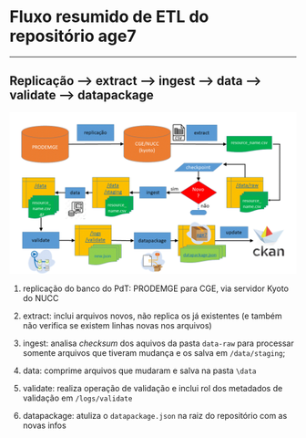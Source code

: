 # Fluxo resumido de ETL do repositório age7

---
Replicação --> extract --> ingest --> data --> validate --> datapackage
---

![](static/etl-age7.gif)

1. replicação do banco do PdT: PRODEMGE para CGE, via servidor Kyoto do NUCC 

2. extract: inclui arquivos novos, não replica os já existentes (e também não verifica se existem linhas novas nos arquivos)

3. ingest: analisa _checksum_ dos aquivos da pasta `data-raw` para processar somente arquivos que tiveram mudança e os salva em `/data/staging`;

4. data: comprime arquivos que mudaram e salva na pasta `\data`

5. validate: realiza operação de validação e inclui rol dos metadados de validação em `/logs/validate`

6. datapackage: atuliza o `datapackage.json` na raiz do repositório com as novas infos 

